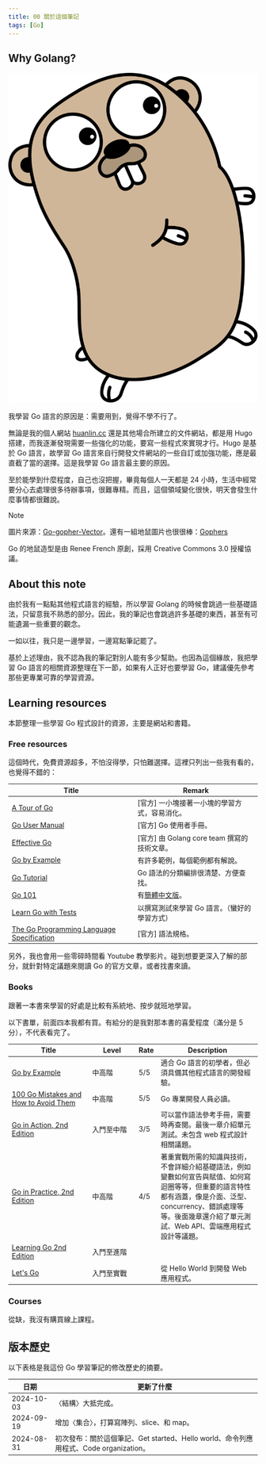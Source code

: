 ```yaml
---
title: 00 關於這個筆記
tags: [Go]
---
```


## Why Golang?

![](images/gopher03c.svg?width=80#float-left)

我學習 Go 語言的原因是：需要用到，覺得不學不行了。

無論是我的個人網站 [huanlin.cc](https://huanlin.cc/docs/) 還是其他場合所建立的文件網站，都是用 Hugo 搭建，而我逐漸發現需要一些強化的功能，要寫一些程式來實現才行。Hugo 是基於 Go 語言，故學習 Go 語言來自行開發文件網站的一些自訂或加強功能，應是最直截了當的選擇。這是我學習 Go 語言最主要的原因。

至於能學到什麼程度，自己也沒把握，畢竟每個人一天都是 24 小時，生活中經常要分心去處理很多待辦事項，很難專精。而且，這個領域變化很快，明天會發生什麼事情都很難說。

> [!note]
> 圖片來源：[Go-gopher-Vector](https://github.com/keygx/Go-gopher-Vector)。還有一組地鼠圖片也很很棒：[Gophers](https://github.com/egonelbre/gophers)
>
> Go 的地鼠造型是由 Renee French 原創，採用 Creative Commons 3.0 授權協議。

## About this note

由於我有一點點其他程式語言的經驗，所以學習 Golang 的時候會跳過一些基礎語法，只留意我不熟悉的部分。因此，我的筆記也會跳過許多基礎的東西，甚至有可能遺漏一些重要的觀念。

一如以往，我只是一邊學習，一邊寫點筆記罷了。

基於上述理由，我不認為我的筆記對別人能有多少幫助。也因為這個緣故，我把學習 Go 語言的相關資源整理在下一節，如果有人正好也要學習 Go，建議優先參考那些更專業可靠的學習資源。

## Learning resources

本節整理一些學習 Go 程式設計的資源，主要是網站和書籍。

### Free resources

這個時代，免費資源超多，不怕沒得學，只怕難選擇。這裡只列出一些我有看的，也覺得不錯的：

| Title                                                              | Remark                                 |
| ------------------------------------------------------------------ | -------------------------------------- |
| [A Tour of Go](https://go.dev/tour/)                               | [官方] 一小塊接著一小塊的學習方式，容易消化。 |
| [Go User Manual](https://go.dev/doc/)                              | [官方] Go 使用者手冊。 |
| [Effective Go](https://go.dev/doc/effective_go)                    | [官方] 由 Golang core team 撰寫的技術文章。 |
| [Go by Example](https://gobyexample.com/)                          | 有許多範例，每個範例都有解說。         |
| [Go Tutorial](https://www.w3schools.com/go/index.php)              | Go 語法的分類編排很清楚、方便查找。 |
| [Go 101](https://go101.org/article/101.html)                       | 有[簡體中文版](https://gfw.go101.org/article/101.html)。 |
| [Learn Go with Tests](https://quii.gitbook.io/learn-go-with-tests) | 以撰寫測試來學習 Go 語言。（蠻好的學習方式） |
| [The Go Programming Language Specification](https://go.dev/ref/spec) | [官方] 語法規格。 |

另外，我也會用一些零碎時間看 Youtube 教學影片。碰到想要更深入了解的部分，就針對特定議題來閱讀 Go 的官方文章，或者找書來讀。

### Books

跟著一本書來學習的好處是比較有系統地、按步就班地學習。

以下書單，前面四本我都有買。有給分的是我對那本書的喜愛程度（滿分是 5 分），不代表看完了。

| Title <div style="width: 140px;"></div>| Level<div style="width: 80px;"></div> | Rate | Description |
|-----------------------|------------------------|---------|------------------------------------|
| [Go by Example](https://www.manning.com/books/go-by-example) | 中高階 | 5/5 | 適合 Go 語言的初學者，但必須具備其他程式語言的開發經驗。 |
| [100 Go Mistakes and How to Avoid Them](https://100go.co/book/) | 中高階 | 5/5 | Go 專業開發人員必讀。 |
| [Go in Action, 2nd Edition](https://www.manning.com/books/go-in-action-second-edition) | 入門至中階 | 3/5 | 可以當作語法參考手冊，需要時再查閱。最後一章介紹單元測試。未包含 web 程式設計相關議題。|
| [Go in Practice, 2nd Edition](https://www.manning.com/books/go-in-practice-second-edition) | 中高階 | 4/5 | 著重實戰所需的知識與技術，不會詳細介紹基礎語法，例如變數如何宣告與賦值、如何寫迴圈等等，但重要的語言特性都有涵蓋，像是介面、泛型、concurrency、錯誤處理等等。後面幾章還介紹了單元測試、Web API、雲端應用程式設計等議題。|
| [Learning Go 2nd Edition](https://www.amazon.com/Learning-Go-Jon-Bodner-ebook/dp/B0CS5DY1VN) | 入門至進階 |  |
| [Let's Go](https://lets-go.alexedwards.net/) | 入門至實戰 |  | 從 Hello World 到開發 Web 應用程式。 |

### Courses

從缺，我沒有購買線上課程。

## 版本歷史

以下表格是我這份 Go 學習筆記的修改歷史的摘要。

| 日期        | 更新了什麼                                                 |
|------------|-----------------------------------------------------------|
| 2024-10-03 | 〈結構〉大抵完成。 |
| 2024-09-19 | 增加〈集合〉，打算寫陣列、slice、和 map。 |
| 2024-08-31 | 初次發布：關於這個筆記、Get started、Hello world、命令列應用程式、Code organization。 |
